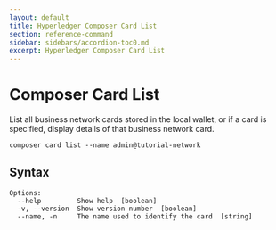 ```yaml
---
layout: default
title: Hyperledger Composer Card List
section: reference-command
sidebar: sidebars/accordion-toc0.md
excerpt: Hyperledger Composer Card List
---
```


# Composer Card List

List all business network cards stored in the local wallet, or if a card is specified, display details of that business network card.

```
composer card list --name admin@tutorial-network
```

## Syntax

```
Options:
  --help         Show help  [boolean]
  -v, --version  Show version number  [boolean]
  --name, -n     The name used to identify the card  [string]
```
